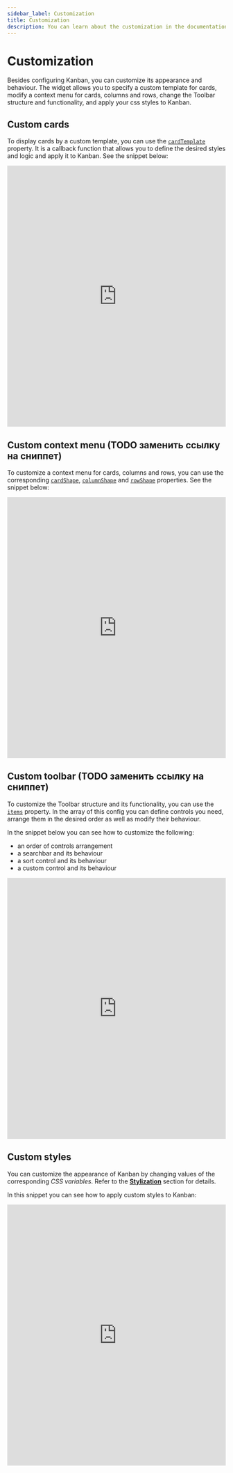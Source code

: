 ```yaml
---
sidebar_label: Customization
title: Customization
description: You can learn about the customization in the documentation of the DHTMLX JavaScript Kanban library. Browse developer guides and API reference, try out code examples and live demos, and download a free 30-day evaluation version of DHTMLX Kanban.
---
```


# Customization

Besides configuring Kanban, you can customize its appearance and behaviour. The widget allows you to specify a custom template for cards, modify a context menu for cards, columns and rows, change the Toolbar structure and functionality, and apply your css styles to Kanban.

## Custom cards

To display cards by a custom template, you can use the [`cardTemplate`](api/config/js_kanban_cardtemplate_config.md) property. It is a callback function that allows you to define the desired styles and logic and apply it to Kanban. See the snippet below:

<iframe src="https://snippet.dhtmlx.com/8rhdq81d?mode=js" frameborder="0" class="snippet_iframe" width="100%" height="600"></iframe>

## Custom context menu (TODO заменить ссылку на сниппет)

To customize a context menu for cards, columns and rows, you can use the corresponding [`cardShape`](api/config/js_kanban_cardshape_config.md), [`columnShape`](api/config/js_kanban_columnshape_config.md) and [`rowShape`](api/config/js_kanban_rowshape_config.md) properties. See the snippet below:

<iframe src="https://snippet.dhtmlx.com/s5r5h4ju?mode=js" frameborder="0" class="snippet_iframe" width="100%" height="600"></iframe>

## Custom toolbar (TODO заменить ссылку на сниппет)

To customize the Toolbar structure and its functionality, you can use the [`items`](api/config/toolbar_items_config.md) property. In the array of this config you can define controls you need, arrange them in the desired order as well as modify their behaviour.

In the snippet below you can see how to customize the following:

- an order of controls arrangement
- a searchbar and its behaviour
- a sort control and its behaviour
- a custom control and its behaviour  

<iframe src="https://snippet.dhtmlx.com/s5r5h4ju?mode=js" frameborder="0" class="snippet_iframe" width="100%" height="600"></iframe>

## Custom styles

You can customize the appearance of Kanban by changing values of the corresponding *CSS variables*. Refer to the [**Stylization**](../stylization) section for details.

In this snippet you can see how to apply custom styles to Kanban:

<iframe src="https://snippet.dhtmlx.com/oj18xwb5?mode=html" frameborder="0" class="snippet_iframe" width="100%" height="600"></iframe>
